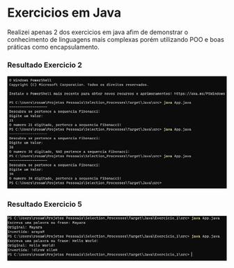 # Exercicios em Java

Realizei apenas 2 dos exercicios em java afim de demonstrar o conhecimento de linguagens mais complexas porém utilizando POO e boas práticas como encapsulamento.

### Resultado Exercicio 2

![Resultado Exercicio 2](result_.jpg)

### Resultado Exercicio 5

![Resultado Exercicio 5](result_5.jpg)
